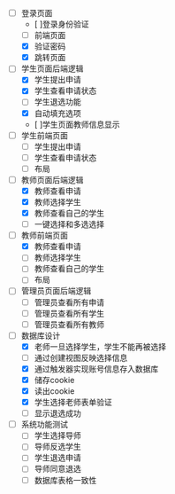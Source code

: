 - [ ] 登录页面
  - [ ]登录身份验证
  - [ ] 前端页面
  - [x] 验证密码
  - [x] 跳转页面
- [ ] 学生页面后端逻辑
  - [x] 学生提出申请
  - [x] 学生查看申请状态
  - [ ] 学生退选功能
  - [x] 自动填充选项
  - [ ]学生页面教师信息显示
- [ ] 学生前端页面
    - [ ] 学生提出申请
    - [ ] 学生查看申请状态
    - [ ] 布局
- [ ] 教师页面后端逻辑
    - [x] 教师查看申请
    - [x] 教师选择学生
    - [x] 教师查看自己的学生
    - [ ] 一键选择和多选选择
- [ ] 教师前端页面
    - [x] 教师查看申请
    - [ ] 教师选择学生
    - [ ] 教师查看自己的学生
    - [ ] 布局
- [ ] 管理员页面后端逻辑
    - [ ] 管理员查看所有申请
    - [ ] 管理员查看所有学生
    - [ ] 管理员查看所有教师
- [ ] 数据库设计
    -[x] 老师一旦选择学生，学生不能再被选择
    -[ ] 通过创建视图反映选择信息
    -[x] 通过触发器实现账号信息存入数据库
    -[x] 储存cookie
    -[x] 读出cookie
    -[x] 学生选择老师表单验证
    -[ ] 显示退选成功
- [ ] 系统功能测试
   - [ ] 学生选择导师
   - [ ] 导师反选学生
   - [ ] 学生退选申请
   - [ ] 导师同意退选
   - [ ] 数据库表格一致性
